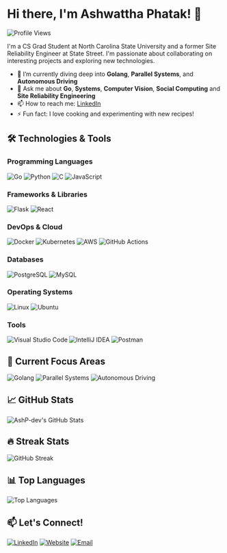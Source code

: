 # Hi there, I'm Ashwattha Phatak! 👋

![Profile Views](https://komarev.com/ghpvc/?username=AshP-dev&style=flat-square&color=blue)

I'm a CS Grad Student at North Carolina State University and a former Site Reliability Engineer at State Street. I'm passionate about collaborating on interesting projects and exploring new technologies.

- 🌱 I’m currently diving deep into **Golang**, **Parallel Systems**, and **Autonomous Driving**
- 💬 Ask me about **Go**, **Systems**, **Computer Vision**, **Social Computing** and **Site Reliability Engineering**
- 📫 How to reach me: [LinkedIn](https://www.linkedin.com/in/ashwattha-phatak-4536651b1/)
- ⚡ Fun fact: I love cooking and experimenting with new recipes!

## 🛠️ Technologies & Tools

### Programming Languages
![Go](https://img.shields.io/badge/Go-00ADD8?style=for-the-badge&logo=go&logoColor=white)
![Python](https://img.shields.io/badge/Python-3776AB?style=for-the-badge&logo=python&logoColor=white)
![C](https://img.shields.io/badge/C-00599C?style=for-the-badge&logo=cplusplus&logoColor=white)
![JavaScript](https://img.shields.io/badge/JavaScript-F7DF1E?style=for-the-badge&logo=javascript&logoColor=black)

### Frameworks & Libraries
![Flask](https://img.shields.io/badge/Flask-000000?style=for-the-badge&logo=flask&logoColor=white)
![React](https://img.shields.io/badge/React-20232A?style=for-the-badge&logo=react&logoColor=61DAFB)

### DevOps & Cloud
![Docker](https://img.shields.io/badge/Docker-2496ED?style=for-the-badge&logo=docker&logoColor=white)
![Kubernetes](https://img.shields.io/badge/Kubernetes-326CE5?style=for-the-badge&logo=kubernetes&logoColor=white)
![AWS](https://img.shields.io/badge/AWS-232F3E?style=for-the-badge&logo=amazon-aws&logoColor=white)
![GitHub Actions](https://img.shields.io/badge/GitHub%20Actions-2088FF?style=for-the-badge&logo=github-actions&logoColor=white)

### Databases
![PostgreSQL](https://img.shields.io/badge/PostgreSQL-336791?style=for-the-badge&logo=postgresql&logoColor=white)
![MySQL](https://img.shields.io/badge/MySQL-4479A1?style=for-the-badge&logo=mysql&logoColor=white)

### Operating Systems
![Linux](https://img.shields.io/badge/Linux-FCC624?style=for-the-badge&logo=linux&logoColor=black)
![Ubuntu](https://img.shields.io/badge/Ubuntu-E95420?style=for-the-badge&logo=ubuntu&logoColor=white)

### Tools
![Visual Studio Code](https://img.shields.io/badge/VS%20Code-007ACC?style=for-the-badge&logo=visual-studio-code&logoColor=white)
![IntelliJ IDEA](https://img.shields.io/badge/IntelliJ%20IDEA-000000?style=for-the-badge&logo=intellij-idea&logoColor=white)
![Postman](https://img.shields.io/badge/Postman-FF6C37?style=for-the-badge&logo=postman&logoColor=white)

## 🚗 Current Focus Areas

![Golang](https://img.shields.io/badge/Golang-%2300ADD8.svg?style=for-the-badge&logo=go&logoColor=white)
![Parallel Systems](https://img.shields.io/badge/Parallel%20Systems-%23FFD700.svg?style=for-the-badge&logo=high-performance-computing&logoColor=black)
![Autonomous Driving](https://img.shields.io/badge/Autonomous%20Driving-%230092A8.svg?style=for-the-badge&logo=self-driving-car&logoColor=white)

## 📈 GitHub Stats

![AshP-dev's GitHub Stats](https://github-readme-stats.vercel.app/api?username=AshP-dev&show_icons=true&theme=radical)

## 🔥 Streak Stats

![GitHub Streak](https://github-readme-streak-stats.herokuapp.com/?user=AshP-dev&theme=radical)

## 📊 Top Languages

![Top Languages](https://github-readme-stats.vercel.app/api/top-langs/?username=AshP-dev&layout=compact&theme=radical)

## 📫 Let's Connect!

[![LinkedIn](https://img.shields.io/badge/LinkedIn-Connect-blue?style=flat-square&logo=linkedin)](https://www.linkedin.com/in/ashwattha-phatak-4536651b1/)
[![Website](https://img.shields.io/badge/Website-ashp--dev.github.io-blue?style=flat-square&logo=google-chrome)](https://ashp-dev.github.io/)
[![Email](https://img.shields.io/badge/Email-ashwatthap@gmail.com-blue?style=flat-square&logo=gmail)](mailto:ashwatthap@gmail.com)


<!--
**AshP-dev/AshP-dev** is a ✨ _special_ ✨ repository because its `README.md` (this file) appears on your GitHub profile.

Here are some ideas to get you started:

- 🔭 I’m currently working on ...
- 🌱 I’m currently learning ...
- 👯 I’m looking to collaborate on ...
- 🤔 I’m looking for help with ...
- 💬 Ask me about ...
- 📫 How to reach me: ...
- 😄 Pronouns: ...
- ⚡ Fun fact: ...
-->
